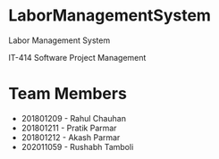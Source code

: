 # LaborManagementSystem
Labor Management System

IT-414 Software Project Management

# Team Members
- 201801209 - Rahul Chauhan
- 201801211 - Pratik Parmar
- 201801212 - Akash Parmar
- 202011059 - Rushabh Tamboli


